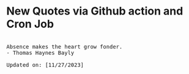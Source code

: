 # New Quotes via Github action and Cron Job

<pre>
<!-- #quote -->
Absence makes the heart grow fonder.
- Thomas Haynes Bayly

Updated on: [11/27/2023]
<!-- #quoteEnd -->
</pre>
